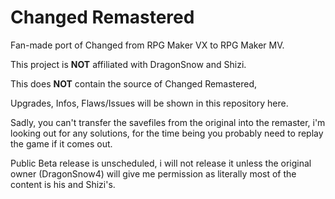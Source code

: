 # Changed Remastered

Fan-made port of Changed from RPG Maker VX to RPG Maker MV.

This project is **NOT** affiliated with DragonSnow and Shizi.

This does **NOT** contain the source of Changed Remastered,

Upgrades, Infos, Flaws/Issues will be shown in this repository here.

Sadly, you can't transfer the savefiles from the original into the remaster, i'm looking out for any solutions, for the time being you probably need to replay the game if it comes out.

Public Beta release is unscheduled, i will not release it unless the original owner (DragonSnow4) will give me permission as literally most of the content is his and Shizi's.
